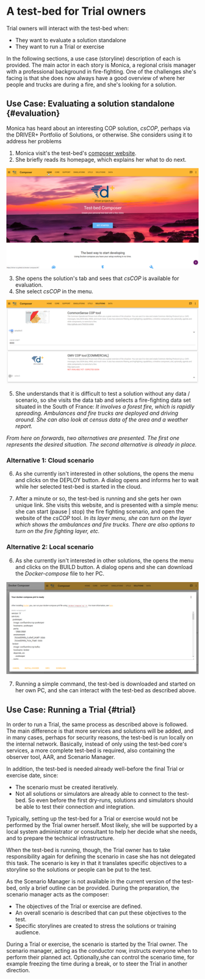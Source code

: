 # A test-bed for Trial owners

Trial owners will interact with the test-bed when:
- They want to evaluate a solution standalone
- They want to run a Trial or exercise

In the following sections, a use case (storyline) description of each is provided. The main actor in each story is Monica, a regional crisis manager with a professional background in fire-fighting. One of the challenges she's facing is that she does now always have a good overview of where her people and trucks are during a fire, and she's looking for a solution.

## Use Case: Evaluating a solution standalone {#evaluation}

Monica has heard about an interesting COP solution, *csCOP*, perhaps via the DRIVER+ Portfolio of Solutions, or otherwise. She considers using it to address her problems

1. Monica visit's the test-bed's [composer website](https://driver-eu.github.io/docker-composer).
2. She briefly reads its homepage, which explains her what to do next.

![Test-bed composer's home page](img/test-bed-composer-home.png)

3. She opens the solution's tab and sees that *csCOP* is available for evaluation.
4. She select *csCOP* in the menu.

![Test-bed composer: Selecting a solution](img/test-bed-composer-solutions.png)

5. She understands that it is difficult to test a solution without any data / scenario, so she visits the data tab and selects a fire-fighting data set situated in the South of France: *It involves a forest fire, which is rapidly spreading. Ambulances and fire trucks are deployed and driving around. She can also look at census data of the area and a weather report.*

*From here on forwards, two alternatives are presented. The first one represents the desired situation. The second alternative is already in place.*

### Alternative 1: Cloud scenario

6. As she currently isn't interested in other solutions, the opens the menu and clicks on the DEPLOY button. A dialog opens and informs her to wait while her selected test-bed is started in the cloud.

7. After a minute or so, the test-bed is running and she gets her own unique link. She visits this website, and is presented with a simple menu: she can start (pause | stop) the fire fighting scenario, and open the website of the *csCOP* tool. *In its layer menu, she can turn on the layer which shows the ambulances and fire trucks. There are also options to turn on the fire fighting layer, etc.*

### Alternative 2: Local scenario

6. As she currently isn't interested in other solutions, the opens the menu and clicks on the BUILD button. A dialog opens and she can download the *Docker-compose* file to her PC.

![Test-bed composer: Downloading the docker-compose.yml file](img/test-bed-composer-download.png)

7. Running a simple command, the test-bed is downloaded and started on her own PC, and she can interact with the test-bed as described above.

## Use Case: Running a Trial {#trial}

In order to run a Trial, the same process as described above is followed. The main difference is that more services and solutions will be added, and in many cases, perhaps for security reasons, the test-bed is run locally on the internal network. Basically, instead of only using the test-bed core's services, a more complete test-bed is required, also containing the observer tool, AAR, and Scenario Manager.

In addition, the test-bed is needed already well-before the final Trial or exercise date, since:
- The scenario must be created iteratively.
- Not all solutions or simulators are already able to connect to the test-bed. So even before the first dry-runs, solutions and simulators should be able to test their connection and integration.

Typically, setting up the test-bed for a Trial or exercise would not be performed by the Trial owner herself. Most likely, she will be supported by a local system administrator or consultant to help her decide what she needs, and to prepare the technical infrastructure.

When the test-bed is running, though, the Trial owner has to take responsibility again for defining the scenario in case she has not delegated this task. The scenario is key in that it translates specific objectives to a storyline so the solutions or people can be put to the test.

As the Scenario Manager is not available in the current version of the test-bed, only a brief outline can be provided. During the preparation, the scenario manager acts as the composer:
- The objectives of the Trial or exercise are defined.
- An overall scenario is described that can put these objectives to the test.
- Specific storylines are created to stress the solutions or training audience.

During a Trial or exercise, the scenario is started by the Trial owner. The scenario manager, acting as the conductor now, instructs everyone when to perform their planned act. Optionally,she can control the scenario time, for example freezing the time during a break, or to steer the Trial in another direction.
